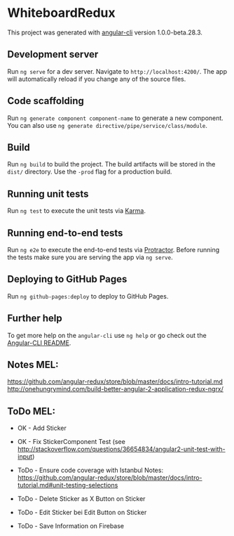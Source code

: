 # WhiteboardRedux

This project was generated with [angular-cli](https://github.com/angular/angular-cli) version 1.0.0-beta.28.3.

## Development server
Run `ng serve` for a dev server. Navigate to `http://localhost:4200/`. The app will automatically reload if you change any of the source files.

## Code scaffolding

Run `ng generate component component-name` to generate a new component. You can also use `ng generate directive/pipe/service/class/module`.

## Build

Run `ng build` to build the project. The build artifacts will be stored in the `dist/` directory. Use the `-prod` flag for a production build.

## Running unit tests

Run `ng test` to execute the unit tests via [Karma](https://karma-runner.github.io).

## Running end-to-end tests

Run `ng e2e` to execute the end-to-end tests via [Protractor](http://www.protractortest.org/).
Before running the tests make sure you are serving the app via `ng serve`.

## Deploying to GitHub Pages

Run `ng github-pages:deploy` to deploy to GitHub Pages.

## Further help

To get more help on the `angular-cli` use `ng help` or go check out the [Angular-CLI README](https://github.com/angular/angular-cli/blob/master/README.md).

## Notes MEL:
https://github.com/angular-redux/store/blob/master/docs/intro-tutorial.md
http://onehungrymind.com/build-better-angular-2-application-redux-ngrx/


## ToDo MEL:
* OK - Add Sticker
* OK - Fix StickerComponent Test (see http://stackoverflow.com/questions/36654834/angular2-unit-test-with-input)
* ToDo - Ensure code coverage with Istanbul
 Notes: https://github.com/angular-redux/store/blob/master/docs/intro-tutorial.md#unit-testing-selections
 
* ToDo - Delete Sticker as X Button on Sticker
* ToDo - Edit Sticker bei Edit Button on Sticker
* ToDo - Save Information on Firebase




